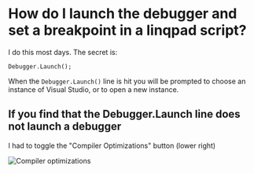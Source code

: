 # How do I launch the debugger and set a breakpoint in a linqpad script?

I do this most days. The secret is:

    Debugger.Launch();

When the `Debugger.Launch()` line is hit you will be prompted to choose an instance of Visual Studio, or to open a new instance.

## If you find that the Debugger.Launch line does not launch a debugger

I had to toggle the "Compiler Optimizations" button (lower right)

![Compiler optimizations](compiler_optimizations.png)

